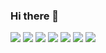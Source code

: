 ### Hi there 👋
<img src="https://img.shields.io/badge/docker-blue?style=flat-square&logo=docker&logoColor=white"/>
<img src="https://img.shields.io/badge/python-blue?style=flat-square&logo=python&logoColor=white"/>
<img src="https://img.shields.io/badge/postgresql-blue?style=flat-square&logo=postgresql&logoColor=white"/>
<img src="https://img.shields.io/badge/sas-blue?style=flat-square&logo=sas&logoColor=white"/>
<img src="https://img.shields.io/badge/mlflow-blue?style=flat-square&logo=mlflow&logoColor=white"/>
<img src="https://img.shields.io/badge/grafana-blue?style=flat-square&logo=grafana&logoColor=white"/>
<img src="https://img.shields.io/badge/clickhouse-blue?style=flat-square&logo=clickhouse&logoColor=white"/>
<!--
**utlim/utlim** is a ✨ _special_ ✨ repository because its `README.md` (this file) appears on your GitHub profile.

Here are some ideas to get you started:

- 🔭 I’m currently working on ...
- 🌱 I’m currently learning ...
- 👯 I’m looking to collaborate on ...
- 🤔 I’m looking for help with ...
- 💬 Ask me about ...
- 📫 How to reach me: ...
- 😄 Pronouns: ...
- ⚡ Fun fact: ...
-->
